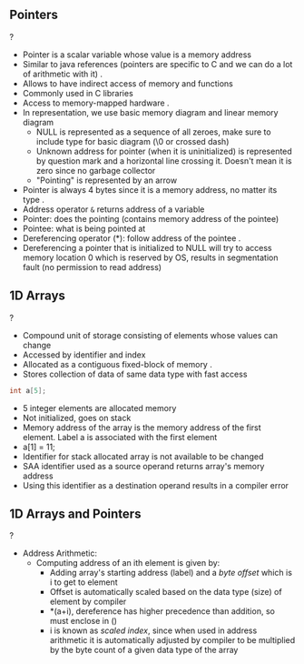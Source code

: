 ## Pointers
?
- Pointer is a scalar variable whose value is a memory address
- Similar to java references (pointers are specific to C and we can do a lot of arithmetic with it)
.
- Allows to have indirect access of memory and functions
- Commonly used in C libraries
- Access to memory-mapped hardware
.
- In representation, we use basic memory diagram and linear memory diagram
	- NULL is represented as a sequence of all zeroes, make sure to include type for basic diagram (\\0 or crossed dash)
	- Unknown address for pointer (when it is uninitialized) is represented by question mark and a horizontal line crossing it. Doesn't mean it is zero since no garbage collector
	- "Pointing" is represented by an arrow
- Pointer is always 4 bytes since it is a memory address, no matter its type
.
- Address operator `&` returns address of a variable
- Pointer: does the pointing (contains memory address of the pointee)
- Pointee: what is being pointed at
- Dereferencing operator (\*): follow address of the pointee
.
- Dereferencing a pointer that is initialized to NULL will try to access memory location 0 which is reserved by OS, results in segmentation fault (no permission to read address)
<!--SR:!2025-10-01,3,250-->

## 1D Arrays
?
- Compound unit of storage consisting of elements whose values can change
- Accessed by identifier and index
- Allocated as a contiguous fixed-block of memory
.
- Stores collection of data of same data type with fast access
```C
int a[5];
```
- 5 integer elements are allocated memory
- Not initialized, goes on stack
- Memory address of the array is the memory address of the first element. Label a is associated with the first element
- a\[1] = 11;
- Identifier for stack allocated array is not available to be changed
- SAA identifier used as a source operand returns array's memory address
- Using this identifier as a destination operand results in a compiler error
<!--SR:!2025-10-01,3,250-->

## 1D Arrays and Pointers
?
- Address Arithmetic:
	- Computing address of an ith element is given by:
		- Adding array's starting address (label) and a *byte offset* which is i to get to element
		- Offset is automatically scaled based on the data type (size) of element by compiler
		- \*(a+i), dereference has higher precedence than addition, so must enclose in ()
		- i is known as *scaled index*, since when used in address arithmetic it is automatically adjusted by compiler to be multiplied by the byte count of a given data type of the array